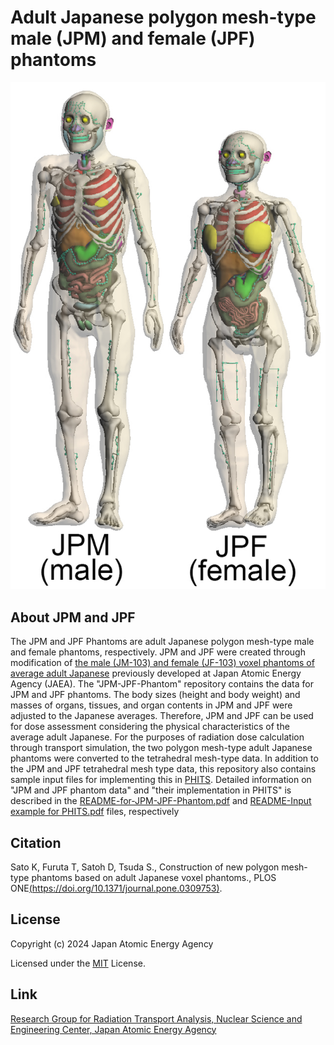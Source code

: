 # Adult Japanese polygon mesh-type male (JPM) and female (JPF) phantoms

![JPM-JPF-pHANTOM_iMAGE](https://github.com/JapanesePolygonPhantom/JPM-JPF-Phantom/blob/main/Phantom_data/Phantom-image/JPM-JPF-whole-body.jpg)

## About JPM and JPF

The JPM and JPF Phantoms are adult Japanese polygon mesh-type male and female phantoms, respectively. JPM and JPF were created through modification of [the male (JM-103) and female (JF-103) voxel phantoms of average adult Japanese](https://doi.org/10.11484/jaea-data-code-2011-013) previously developed at Japan Atomic Energy Agency (JAEA). The "JPM-JPF-Phantom" repository contains the data for JPM and JPF phantoms. The body sizes (height and body weight) and masses of organs, tissues, and organ contents in JPM and JPF were adjusted to the Japanese averages. Therefore, JPM and JPF can be used for dose assessment considering the physical characteristics of the average adult Japanese. For the purposes of radiation dose calculation through transport simulation, the two polygon mesh-type adult Japanese phantoms were converted to the tetrahedral mesh-type data. In addition to the JPM and JPF tetrahedral mesh type data, this repository also contains sample input files for implementing this in [PHITS](https://phits.jaea.go.jp/index.html). Detailed information on "JPM and JPF phantom data" and "their implementation in PHITS" is described in the [README-for-JPM-JPF-Phantom.pdf](https://github.com/JapanesePolygonPhantom/JPM-JPF-Phantom/blob/main/README-for-JPM-JPF-Phantom.pdf) and [README-Input example for PHITS.pdf](https://github.com/JapanesePolygonPhantom/JPM-JPF-Phantom/blob/main/PHITS_examples/README-Input%20example%20for%20PHITS.pdf) files, respectively

## Citation
Sato K, Furuta T, Satoh D, Tsuda S., Construction of new polygon mesh-type phantoms based on adult Japanese voxel phantoms., PLOS ONE[(https://doi.org/10.1371/journal.pone.0309753)](https://doi.org/10.1371/journal.pone.0309753).

## License
Copyright (c) 2024 Japan Atomic Energy Agency

Licensed under the [MIT](https://github.com/JapanesePolygonPhantom/JPM-JPF-Phantom/blob/main/LICENSE) License.

## Link

[Research Group for Radiation Transport Analysis, Nuclear Science and Engineering Center, Japan Atomic Energy Agency](https://nsec.jaea.go.jp/ers/radiation/en/rpro/index.htm)
